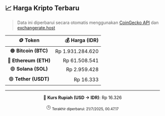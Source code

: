 

<!-- HARGA_KRIPTO -->
## 📈 Harga Kripto Terbaru

> Data ini diperbarui secara otomatis menggunakan [CoinGecko API](https://www.coingecko.com/) dan [exchangerate.host](https://exchangerate.host/)

<div align="center">

| 🪙 Token | 💰 Harga (IDR) |
|:------:|---------------:|
| 🟠 **Bitcoin (BTC)**   | Rp 1.931.284.620 |
| 🔵 **Ethereum (ETH)**  | Rp 61.508.541 |
| 🟣 **Solana (SOL)**    | Rp 2.959.428 |
| 🟢 **Tether (USDT)**   | Rp 16.333 |

---

💱 **Kurs Rupiah (USD → IDR)**: Rp 16.326

🕒 <sub>Terakhir diperbarui: 21/7/2025, 00.47.17</sub>

</div>
<!-- /HARGA_KRIPTO -->